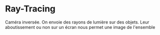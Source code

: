 # Ray-Tracing
Caméra inversée. On envoie des rayons de lumière sur des objets. Leur  aboutissement ou non sur un écran nous permet une image de l'ensemble
